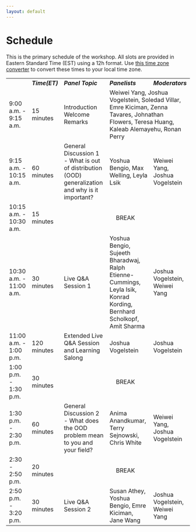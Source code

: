 ```yaml
---
layout: default
---
```


# Schedule

This is the primary schedule of the workshop. All slots are provided in Eastern Standard Time (EST) using a 12h format. Use [this time zone converter](https://www.thetimezoneconverter.com) to convert these times to your local time zone.

<!-- |  ***Time (PST)***   | ***Event***                  |
|  <span style="font-family: monospace;">05:00 AM - </span> | <b>Intro</b> <i>(short intro)</i>                |
|  <span style="font-family: monospace;"> </span> | <b>Natural Intelligence and Artificial Intelligence</b> <i>(discussion panel)</i> |
|  <span style="font-family: monospace;"> </span> | <b>Continual</b> <i>(discussion panel) </i>                |
|  <span style="font-family: monospace;"> </span> | <b>Compositional</b>  <i>(discussion panel)  </i>          |
|  <span style="font-family: monospace;"> </span> | <b>Casual</b>   <i>(discussion panel)   </i>               |
|  <span style="font-family: monospace;"> </span> | <b>Curiosity</b> <i>(discussion panel)   </i>              |
|  <span style="font-family: monospace;"> </span> | <b>Constraints</b> <i>(discussion panel)  </i>             |
|  <span style="font-family: monospace;"> </span> | <b>System 1 and System 2</b> <i>(discussion panel) </i>    |
|  <span style="font-family: monospace;"> </span> | <b>Live Q&A - Session 1</b> <i>(Live Q&A) </i>              |
|  <span style="font-family: monospace;"> - 05:00 PM</span> | <b>Live Q&A - Session 2</b> <i>(Live Q&A)</i>     | -->

<!-- | | | | ***Time(ET)*** | ***Panel Topic*** | ***Panelists*** | ***Moderators*** |
| :Morning Session: | 9:00 am - 1:00 pm ET | 9:00 - 9:15 | 15 minutes | Introduction<br>Welcome Remarks | Weiwei Yang, Joshua Vogelstein, Soledad Villar, Emre Kiciman, Zenna Tavares, Johnathan Flowers, Teresa Huang, Kaleab Alemayehu, Ronan Perry | |
| ^^ | ^^ | 9:15 - 10:00 | 45 minutes | General Discussion 1 | Yoshua Bengio, Max Welling, Leyla Lsik | Weiwei Yang, Joshua Vogelstein |
| ^^ | ^^ | 10:00 - 10:45 | 45 minutes|Constraints|Doug Burger, Alysson Muotri, Florian Engert, Ralph Etienne-Cummings|Soledad Villar, Teresa Huang|
| ^^ | ^^ | 10:45 - 11:00|45 minutes|Causal|Susan Athey, Konrad Kording, Amit Sharma|Emre Kiciman|
| ^^ | ^^ | 11:00- 11:45|15 minutes|BREAK| | |
| ^^ | ^^ |11:45 - 12:30|45 minutes|Compositional|Judith Fan, Kevin Ellis, Brenden Lake, Josh Tenenbaum|Zenna Tavares|
| ^^ | ^^ |12:30 - 1:00|30 minutes|Live Q&A Part 1|Yoshua Bengio, Leyla Lsik, Ralph Etienne-Cummings, Konrad Kording, Amit Sharma, Sujeeth Bharadwaj|Joshua Vogelstein, Weiwei Yang|
| ^^ | ^^ | ^^ | ^^ | BREAK | ^^ | ^^ |
| :Afternoon Session: | 2:00 pm - 5:00 pm ET | 2:00 - 2:45|45 minutes|Curiosity|Celeste Kidd, Chelsea Finn, Timothy Verstynen|Johnathan Flowers |
| ^^ | ^^ | 2:45 - 3:30|45 minutes|Continual|Jane Wang, Eric Traut, Gabriel Silva, Sujeeth Bharadwaj|Weiwei Yang|
| ^^ | ^^ | 3:30 - 3:45|15 minutes|BREAK| | |
| ^^ | ^^ | 3:45 - 4:30|45 minutes|General Discussion 2|Anima Anandkumar, Chris White, Terry Sejnowski|Joshua Vogelstein, Weiwei Yang|
| ^^ | ^^ | 4:30 - 5:00|30 minutes|Live Q&A Part 2|Yoshua Bengio, Susan Athey, Jane Wang, Anima Anandkumar, Emre Kiciman|Weiwei Yang| -->

<table>
  <tbody>
    <tr>  
      <td> </td>
      <td><strong><em>Time(ET)</em></strong></td>
      <td><strong><em>Panel Topic</em></strong></td>
      <td><strong><em>Panelists</em></strong></td>
      <td><strong><em>Moderators</em></strong></td>
    </tr>
    <tr>
      <td>9:00 a.m.  - 9:15 a.m.</td>
      <td>15 minutes</td>
      <td>Introduction<br>Welcome Remarks</td>
      <td colspan="2">Weiwei Yang, Joshua Vogelstein, Soledad Villar, Emre Kiciman, Zenna Tavares, Johnathan Flowers, Teresa Huang, Kaleab Alemayehu, Ronan Perry</td>
    </tr>
    <tr>
      <td>9:15 a.m. - 10:15 a.m.</td>
      <td>60 minutes</td>
      <td>General Discussion 1 - What is out of distribution (OOD) generalization and why is it important?</td>
      <td>Yoshua Bengio, Max Welling, Leyla Lsik</td>
      <td>Weiwei Yang, Joshua Vogelstein</td>
    </tr>
<tr>
      <td>10:15 a.m. - 10:30 a.m.</td>
      <td>15 minutes</td>
      <td colspan="3" style="text-align:center">BREAK</td>
    </tr>
    <tr>
      <td>10:30 a.m. - 11:00 a.m.</td>
      <td>30 minutes</td>
      <td>Live Q&amp;A Session 1</td>
      <td>Yoshua Bengio, Sujeeth Bharadwaj, Ralph Etienne-Cummings, Leyla Isik, Konrad Kording, Bernhard Scholkopf, Amit Sharma</td>
      <td>Joshua Vogelstein, Weiwei Yang</td>
    </tr>
    <tr>
      <td>11:00 a.m. - 1:00 p.m.</td>
      <td>120 minutes</td>
      <td>Extended Live Q&amp;A Session and Learning Salong</td>
      <td>Joshua Vogelstein</td>
      <td>Joshua Vogelstein</td>
    </tr>
<tr>
      <td>1:00 p.m. - 1:30 p.m.</td>
      <td>30 minutes</td>
      <td colspan="3" style="text-align:center">BREAK</td>
    </tr>
    <tr>
      <td>1:30 p.m. - 2:30 p.m.</td>
      <td>60 minutes</td>
      <td>General Discussion 2 - What does the OOD problem mean to you and your field? </td>
      <td>Anima Anandkumar, Terry Sejnowski, Chris White</td>
      <td>Weiwei Yang, Joshua Vogelstein</td>
    </tr>
    <tr>
      <td>2:30 - 2:50 p.m.</td>
      <td>20 minutes</td>
      <td colspan="3" style="text-align:center">BREAK</td>
    </tr>
    <tr>
      <td>2:50 p.m. - 3:20 p.m.</td>
      <td>30 minutes</td>
      <td>Live Q&amp;A Session 2</td>
      <td>Susan Athey, Yoshua Bengio, Emre Kiciman, Jane Wang</td>
      <td>Joshua Vogelstein, Weiwei Yang</td>
    </tr>
    <!-- <tr>
      <td rowspan="7">Extended Session</td>
      <td rowspan="7">9:00 am - 1:00 pm ET</td>
      <td>10:00 - 10:45</td>
      <td>45 minutes</td>
      <td>Constraints</td>
      <td>Doug Burger, Alysson Muotri, Florian Engert, Ralph Etienne-Cummings</td>
      <td>Soledad Villar, Teresa Huang</td>
    </tr>
    <tr>
      <td>10:45 - 11:30</td>
      <td>45 minutes</td>
      <td>Causal</td>
      <td>Susan Athey, Konrad Kording, Amit Sharma</td>
      <td>Emre Kiciman</td>
    </tr>
    <tr>
      <td>11:30 – 11:45</td>
      <td>15 minutes</td>
      <td colspan="3" style="text-align:center">BREAK</td>
    </tr>
    <tr>
      <td>11:45 - 12:30</td>
      <td>45 minutes</td>
      <td>Compositional</td>
      <td>Judith Fan, Kevin Ellis, Brenden Lake, Josh Tenenbaum</td>
      <td>Zenna Tavares</td>
    </tr>
    <tr>
      <td>12:30 - 1:00</td>
      <td>30 minutes</td>
      <td>Live Q&amp;A<br>Part 1</td>
      <td>Yoshua Bengio, Leyla Lsik, Ralph Etienne-Cummings, Konrad Kording, Amit Sharma, Sujeeth Bharadwaj</td>
      <td>Joshua Vogelstein, Weiwei Yang</td>
    </tr>
    <tr>
      <td colspan="7" style="text-align:center">BREAK</td>
    </tr>
    <tr>
      <td rowspan="5">Afternoon Session</td>
      <td rowspan="5">2:00 pm - 5:00 pm ET</td>
      <td>2:00 - 2:45</td>
      <td>45 minutes</td>
      <td>Curiosity</td>
      <td>Celeste Kidd, Chelsea Finn, Timothy Verstynen</td>
      <td>Johnathan Flowers,<br>Kaleab Kinfu</td>
    </tr>
    <tr>
      <td>2:45 - 3:30</td>
      <td>45 minutes</td>
      <td>Continual</td>
      <td>Jane Wang, Eric Traut, Gabriel Silva, Sujeeth Bharadwaj</td>
      <td>Weiwei Yang</td>
    </tr>
    <tr>
      <td>3:30 - 3:45</td>
      <td>15 minutes</td>
      <td colspan="3" style="text-align:center">BREAK</td>
    </tr> -->
   
  </tbody>
</table>

